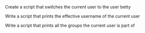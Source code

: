 Create a script that switches the current user to the user betty

Write a script that prints the effective username of the current user

Write a script that prints all the groups the current user is part of
